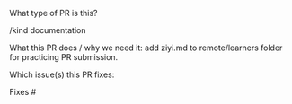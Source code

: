 What type of PR is this?

/kind documentation

What this PR does / why we need it:
add ziyi.md to remote/learners folder for practicing PR submission.

Which issue(s) this PR fixes:

Fixes #